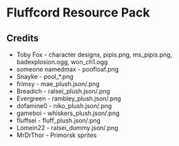 # Fluffcord Resource Pack

## Credits
- Toby Fox - character designs, pipis.png, ms_pipis.png, badexplosion.ogg, won_ch1.ogg
- someone namedmax - poofloaf.png
- Snayke - pool_*.png
- frimsy - mae_plush.json/.png
- Breadich - ralsei_plush.json/.png
- Evergreen - rambley_plush.json/.png
- dofamine0 - niko_plush.json/.png
- gameboi - whiskers_plush.json/.png
- fluffsei - fluff_plush.json/.png
- Lomein22 - ralsei_dummy.json/.png
- MrDrThor - Primorsk sprites
